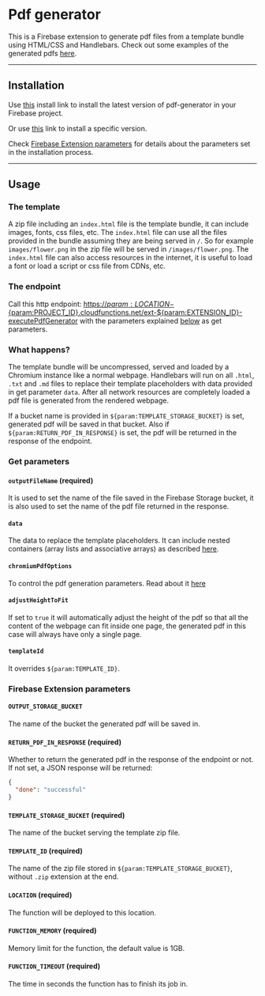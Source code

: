 # Pdf generator

This is a Firebase extension to generate pdf files from a template bundle using HTML/CSS and Handlebars. Check out some examples of the generated pdfs [here](template-samples).

---

## Installation

Use [this](https://console.firebase.google.com/project/test-fdaf6/extensions/install?ref=sassanh%2Fpdf-generator) install link to install the latest version of pdf-generator in your Firebase project.

Or use [this](https://console.firebase.google.com/project/test-fdaf6/extensions/install?ref=sassanh%2Fpdf-generator@<VERSION_HERE>) link to install a specific version.

Check [Firebase Extension parameters](#firebase-extension-parameters) for details about the parameters set in the installation process.

---

## Usage

### The template

A zip file including an `index.html` file is the template bundle, it can include images, fonts, css files, etc. The `index.html` file can use all the files provided in the bundle assuming they are being served in `/`. So for example `images/flower.png` in the zip file will be served in `/images/flower.png`. The `index.html` file can also access resources in the internet, it is useful to load a font or load a script or css file from CDNs, etc.

### The endpoint

Call this http endpoint: [https://${param:LOCATION}-${param:PROJECT_ID}.cloudfunctions.net/ext-${param:EXTENSION_ID}-executePdfGenerator]() with the parameters explained [below](#get-parameters) as get parameters.

### What happens?

The template bundle will be uncompressed, served and loaded by a Chromium instance like a normal webpage. Handlebars will run on all `.html`, `.txt` and `.md` files to replace their template placeholders with data provided in get parameter `data`. After all network resources are completely loaded a pdf file is generated from the rendered webpage.

If a bucket name is provided in `${param:TEMPLATE_STORAGE_BUCKET}` is set, generated pdf will be saved in that bucket. Also if `${param:RETURN_PDF_IN_RESPONSE}` is set, the pdf will be returned in the response of the endpoint.

### Get parameters

#### `outputFileName` (required)

It is used to set the name of the file saved in the Firebase Storage bucket, it is also used to set the name of the pdf file returned in the response.

#### `data`

The data to replace the template placeholders. It can include nested containers (array lists and associative arrays) as described [here](https://www.npmjs.com/package/qs).

#### `chromiumPdfOptions`

To control the pdf generation parameters. Read about it [here](https://www.puppeteersharp.com/api/PuppeteerSharp.PdfOptions.html)

#### `adjustHeightToFit`

If set to `true` it will automatically adjust the height of the pdf so that all the content of the webpage can fit inside one page, the generated pdf in this case will always have only a single page.

#### `templateId`

It overrides `${param:TEMPLATE_ID}`.

### Firebase Extension parameters

#### `OUTPUT_STORAGE_BUCKET` 

The name of the bucket the generated pdf will be saved in.

#### `RETURN_PDF_IN_RESPONSE` (required)

Whether to return the generated pdf in the response of the endpoint or not. If not set, a JSON response will be returned:
```json
{
  "done": "successful"
}
```

#### `TEMPLATE_STORAGE_BUCKET` (required)

The name of the bucket serving the template zip file.

#### `TEMPLATE_ID` (required)

The name of the zip file stored in `${param:TEMPLATE_STORAGE_BUCKET}`, without `.zip` extension at the end.

#### `LOCATION` (required)

The function will be deployed to this location.

#### `FUNCTION_MEMORY` (required)

Memory limit for the function, the default value is 1GB.

#### `FUNCTION_TIMEOUT` (required)

The time in seconds the function has to finish its job in.
